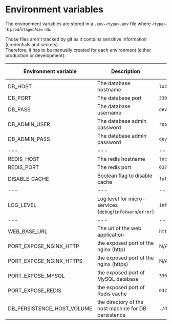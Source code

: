 # Environment variables
The environment variables are stored in a `.env-<type>.env` file where `<type>` is `prod`/`staged`/`dev-db`.

Those files aren't tracked by git as it contains sensitive information (credentials and secrets). \
Therefore, it has to be manually created for each environment (either production or development).

Environment variable | Description | Default value (development)
--- | --- | --- 
DB_HOST | The database hostname | `localhost`
DB_PORT | The database port | `3306`
DB_PASS | The database username | `dev`
DB_ADMIN_USER | The database admin password | `root` 
DB_ADMIN_PASS | The database admin password | `dev`
--- | --- | ---
REDIS_HOST | The redis hostname | `localhost`
REDIS_PORT | The redis port | `6379`
DISABLE_CACHE | Boolean flag to disable cache | `false`
--- | --- | ---
LOG_LEVEL | Log level for micro-services (`debug`/`info`/`warn`/`error`) | `info`
--- | --- | ---
WEB_BASE_URL | The url of the web application | `http://localhost:4200`
PORT_EXPOSE_NGINX_HTTP | the exposed port of the nginx (http) | N/A
PORT_EXPOSE_NGINX_HTTPS | the exposed port of the nginx (https) | N/A
PORT_EXPOSE_MYSQL | the exposed port of MySQL database | `3306` 
PORT_EXPOSE_REDIS | the exposed port of Redis cache | `6379`
DB_PERSISTENCE_HOST_VOLUME | the directory of the host machine for DB persistence | `./db-dev1`
